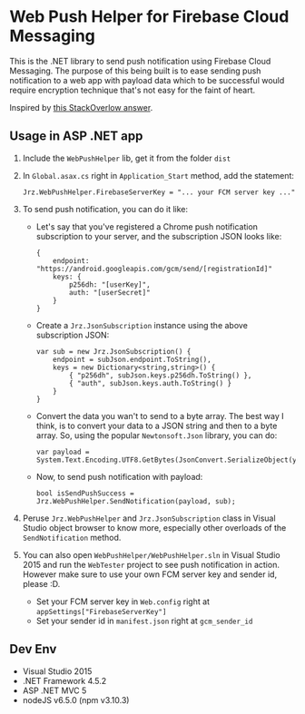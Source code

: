 # Web Push Helper for Firebase Cloud Messaging #

This is the .NET library to send push notification using Firebase Cloud Messaging.
The purpose of this being built is to ease sending push notification to a web app
with payload data which to be successful would require encryption technique that's
not easy for the faint of heart.

Inspired by [this StackOverlow answer](http://stackoverflow.com/a/39839330/426000).

## Usage in ASP .NET app ##

1.  Include the `WebPushHelper` lib, get it from the folder `dist`
2.  In `Global.asax.cs` right in `Application_Start` method, add the statement:
    
    ```
    Jrz.WebPushHelper.FirebaseServerKey = "... your FCM server key ..."
    ```

3.  To send push notification, you can do it like:
    -   Let's say that you've registered a Chrome push notification subscription to your server, and the 
        subscription JSON looks like:

        ```
        {
            endpoint: "https://android.googleapis.com/gcm/send/[registrationId]"
            keys: {
                p256dh: "[userKey]",
                auth: "[userSecret]"
            }
        }
        ```

    -   Create a `Jrz.JsonSubscription` instance using the above subscription JSON:

        ```
        var sub = new Jrz.JsonSubscription() {
            endpoint = subJson.endpoint.ToString(),
            keys = new Dictionary<string,string>() {
                { "p256dh", subJson.keys.p256dh.ToString() },
                { "auth", subJson.keys.auth.ToString() }
            }
        }
        ```

    -   Convert the data you wan't to send to a byte array. The best way I think, is to convert your data to a
        JSON string and then to a byte array. So, using the popular `Newtonsoft.Json` library, you can do:
        
        ```
        var payload = System.Text.Encoding.UTF8.GetBytes(JsonConvert.SerializeObject(yourData));
        ```

    -   Now, to send push notification with payload:
        
        ```
        bool isSendPushSuccess = Jrz.WebPushHelper.SendNotification(payload, sub);
        ```

4.  Peruse `Jrz.WebPushHelper` and `Jrz.JsonSubscription` class in Visual Studio object browser to know
    more, especially other overloads of the `SendNotification` method.
5.  You can also open `WebPushHelper/WebPushHelper.sln` in Visual Studio 2015 and run the `WebTester` project
    to see push notification in action. However make sure to use your own FCM server key and sender id, please :D.
    *  Set your FCM server key in `Web.config` right at `appSettings["FirebaseServerKey"]`
    *  Set your sender id in `manifest.json` right at `gcm_sender_id`

## Dev Env ##

-  Visual Studio 2015
-  .NET Framework 4.5.2
-  ASP .NET MVC 5
-  nodeJS v6.5.0 (npm v3.10.3)